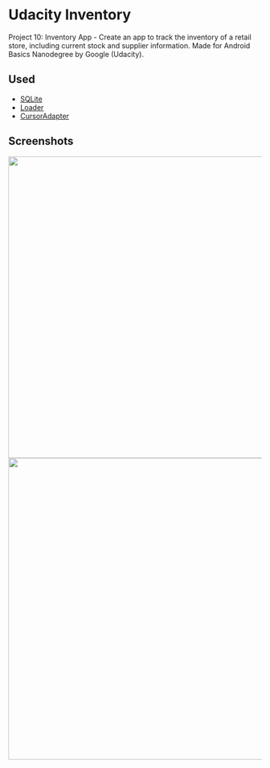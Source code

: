 # Udacity Inventory

Project 10: Inventory App - Create an app to track the inventory of a retail store, including current stock and supplier information. Made for Android Basics Nanodegree by Google (Udacity).

## Used

* [SQLite](https://developer.android.com/reference/android/database/sqlite/SQLiteDatabase.html)
* [Loader](https://developer.android.com/reference/android/content/Loader.html)
* [CursorAdapter](https://developer.android.com/reference/android/widget/CursorAdapter.html)

## Screenshots

<img src="https://raw.github.com/lpelczar/P10_Udacity_Inventory/master/screenshots/p10-1.png" width="600">

<img src="https://raw.github.com/lpelczar/P10_Udacity_Inventory/master/screenshots/p10-2.png" width="600">

